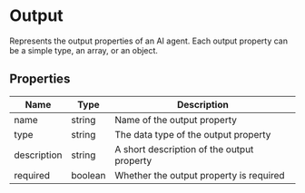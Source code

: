 # Output

Represents the output properties of an AI agent.
Each output property can be a simple type, an array, or an object.





## Properties

| Name | Type | Description |
| ---- | ---- | ----------- |
| name | string | Name of the output property  |
| type | string | The data type of the output property  |
| description | string | A short description of the output property  |
| required | boolean | Whether the output property is required  |



